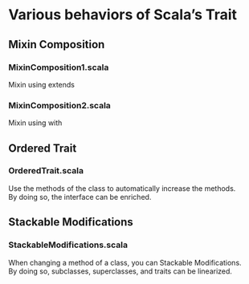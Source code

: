 # Various behaviors of Scala’s Trait

## Mixin Composition
### MixinComposition1.scala
Mixin using extends  
### MixinComposition2.scala
Mixin using with  

## Ordered Trait
### OrderedTrait.scala
Use the methods of the class to automatically increase the methods.  
By doing so, the interface can be enriched.  

## Stackable Modifications
### StackableModifications.scala
When changing a method of a class, you can Stackable Modifications.  
By doing so, subclasses, superclasses, and traits can be linearized.  
